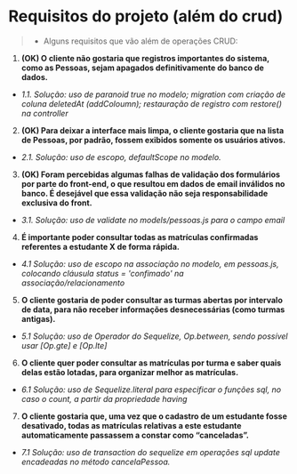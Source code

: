# Requisitos do projeto (além do crud)

> - Alguns requisitos que vão além de operações CRUD:

1. **(OK) O cliente não gostaria que registros importantes do sistema, como as Pessoas, sejam apagados definitivamente do banco de dados.**
-   *1.1. Solução: uso de paranoid true no modelo; migration com criação de coluna deletedAt (addColoumn); restauração de registro com restore() na controller*

2. **(OK) Para deixar a interface mais limpa, o cliente gostaria que na lista de Pessoas, por padrão, fossem exibidos somente os usuários ativos.**
-   *2.1. Solução: uso de escopo, defaultScope no modelo.*

3. **(OK) Foram percebidas algumas falhas de validação dos formulários por parte do front-end, o que resultou em dados de email inválidos no banco. É desejável que essa validação não seja responsabilidade exclusiva do front.**
-   *3.1. Solução: uso de validate no models/pessoas.js para o campo email*

4. **É importante poder consultar todas as matrículas confirmadas referentes a estudante X de forma rápida.**
-   *4.1 Solução: uso de escopo na associação no modelo, em pessoas.js, colocando cláusula status = 'confimado' na associação/relacionamento*

5. **O cliente gostaria de poder consultar as turmas abertas por intervalo de data, para não receber informações desnecessárias (como turmas antigas).**
-   *5.1 Solução: uso de Operador do Sequelize, Op.between, sendo possível usar [Op.gte] e [Op.lte]* 

6. **O cliente quer poder consultar as matrículas por turma e saber quais delas estão lotadas, para organizar melhor as matrículas.**
-   *6.1 Solução: uso de Sequelize.literal para especificar o funções sql, no caso o count, a partir da propriedade having*

7. **O cliente gostaria que, uma vez que o cadastro de um estudante fosse desativado, todas as matrículas relativas a este estudante automaticamente passassem a constar como “canceladas”.**
-   *7.1 Solução: uso de transaction do sequelize em operações sql update encadeadas no método cancelaPessoa.*